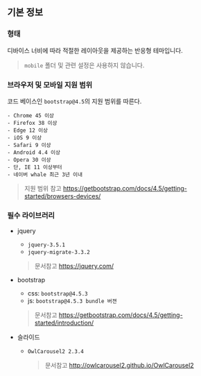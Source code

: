 ## 기본 정보

### 형태
디바이스 너비에 따라 적절한 레이아웃을 제공하는 반응형 테마입니다.
> `mobile` 폴더 및 관련 설정은 사용하지 않습니다.

### 브라우저 및 모바일 지원 범위
코드 베이스인 `bootstrap@4.5`의 지원 범위를 따른다.    
````
- Chrome 45 이상
- Firefox 38 이상
- Edge 12 이상
- iOS 9 이상
- Safari 9 이상
- Android 4.4 이상
- Opera 30 이상
- 단, IE 11 이상부터
- 네이버 whale 최근 3년 이내
````

> 지원 범위 참고 https://getbootstrap.com/docs/4.5/getting-started/browsers-devices/

### 필수 라이브러리

- jquery
    - `jquery-3.5.1`
    - `jquery-migrate-3.3.2`
    > 문서참고 https://jquery.com/
    
- bootstrap
    - css: `bootstrap@4.5.3`
    - js: `bootstrap@4.5.3 bundle 버젼`
    > 문서참고 https://getbootstrap.com/docs/4.5/getting-started/introduction/
    
- 슬라이드
    - `OwlCarousel2 2.3.4`
        > 문서참고 http://owlcarousel2.github.io/OwlCarousel2
        
